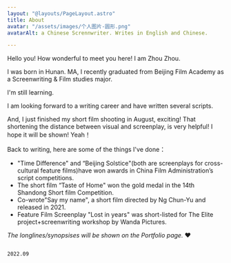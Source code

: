 ```yaml
---
layout: "@layouts/PageLayout.astro"
title: About
avatar: "/assets/images/个人图片-圆形.png"
avatarAlt: a Chinese Scrennwriter. Writes in English and Chinese.

---
```

Hello you! How wonderful to meet you here! I am Zhou Zhou.

I was born in Hunan. MA, I recently graduated from Beijing Film Academy as a Screenwriting & Film studies major.

I'm still learning. 

I am looking forward to a writing career and have written several scripts. 

And, I just finished my short film shooting in August, exciting! That shortening the distance between visual and screenplay, is very helpful! I hope it will be shown! Yeah！ 

Back to  writing, here are some of the things I've done：

* "Time Difference" and “Beijing Solstice"(both are screenplays for cross-cultural feature films)have won awards in China Film Administration’s script competitions.
* The short film “Taste of Home" won the gold medal in the 14th Shandong Short film Competition.
* Co-wrote"Say my name", a short film directed by Ng Chun-Yu and released in 2021.
* Feature Film Screenplay "Lost in years" was short-listed for The Elite project+screenwriting workshop by Wanda Pictures.

_The longlines/synopsises will be shown on the Portfolio page._ ❤️

                                                                                       2022.09